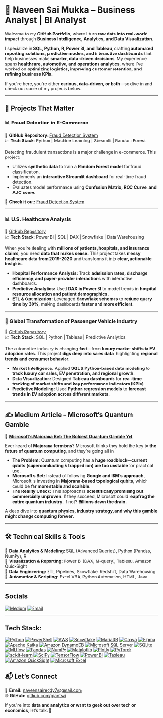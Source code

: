 # 🚀 Naveen Sai Mukka – Business Analyst | BI Analyst  

Welcome to my **GitHub Portfolio**, where I turn **raw data into real-world impact** through **Business Intelligence, Analytics, and Data Visualization**.  

I specialize in **SQL, Python, R, Power BI, and Tableau**, crafting **automated reporting solutions, predictive models, and interactive dashboards** that help businesses make **smarter, data-driven decisions**. My experience spans **healthcare, automotive, and operations analytics**, where I’ve worked on **optimizing logistics, improving customer retention, and refining business KPIs.**  

If you're here, you're either **curious, data-driven, or both**—so dive in and check out some of my projects below.  

---

## 🚀 **Projects That Matter**  

### **📊 Fraud Detection in E-Commerce**  
📌 **GitHub Repository:** [Fraud Detection System](https://github.com/giantsai/fraud-detection-system)  
📈 **Tech Stack:** Python | Machine Learning | Streamlit | Random Forest  

Detecting fraudulent transactions is a major challenge in e-commerce. This project:  
- Utilizes **synthetic data** to train a **Random Forest model** for fraud classification.  
- Implements an **interactive Streamlit dashboard** for real-time fraud detection.  
- Evaluates model performance using **Confusion Matrix, ROC Curve, and AUC score**.  

🚀 **Check it out:** [Fraud Detection System](https://github.com/giantsai/fraud-detection-system)  

---

### **📊 U.S. Healthcare Analysis**  
📌 [GitHub Repository](https://github.com/giantsai/US-Healthcare-Analysis)  
📈 **Tech Stack:** Power BI | SQL | DAX | Snowflake | Data Warehousing  

When you’re dealing with **millions of patients, hospitals, and insurance claims**, you need **data that makes sense.** This project takes **messy healthcare data from 2019-2020** and transforms it into **clear, actionable insights**.  

- **Hospital Performance Analysis:** Track **admission rates, discharge efficiency, and payer-provider interactions** with interactive dashboards.  
- **Predictive Analytics:** Used **DAX in Power BI** to model trends in **hospital resource allocation and patient demographics.**  
- **ETL & Optimization:** Leveraged **Snowflake schemas** to **reduce query time by 30%**, making dashboards **faster and more efficient**.  

---

### **🚗 Global Transformation of Passenger Vehicle Industry**  
📌 [GitHub Repository](https://github.com/giantsai/Passenger-Vehicle-Industry)  
📈 **Tech Stack:** SQL | Python | Tableau | Predictive Analytics  

The automotive industry is changing **fast**—from **luxury market shifts to EV adoption rates**. This project **digs deep into sales data**, highlighting **regional trends and consumer behavior**.  

- **Market Intelligence:** Applied **SQL & Python-based data modeling** to **track luxury car sales, EV penetration, and regional growth**.  
- **Data Visualization:** Designed **Tableau dashboards** for **real-time tracking of market shifts and key performance indicators (KPIs).**  
- **Predictive Modeling:** Used **Python regression models** to **forecast trends in EV adoption across different markets**.  

---

## ✍️ **Medium Article – Microsoft’s Quantum Gamble**  
📌 **[Microsoft’s Majorana Bet: The Boldest Quantum Gamble Yet](https://medium.com/@covidwarrior/microsofts-majorana-bet-the-boldest-quantum-gamble-yet-da5df71308f4)**  

Ever heard of **Majorana fermions**? Microsoft thinks they hold the key to **the future of quantum computing**, and they’re going all in.  

- **The Problem:** Quantum computing has a **huge roadblock**—**current qubits (superconducting & trapped ion) are too unstable** for practical use.  
- **Microsoft’s Bet:** Instead of following **Google and IBM’s approach**, Microsoft is investing in **Majorana-based topological qubits**, which could be **far more stable and scalable**.  
- **The Reality Check:** This approach is **scientifically promising but commercially unproven**. If they succeed, Microsoft could **leapfrog the entire quantum industry**. If not? **Billions down the drain.**  

A deep dive into **quantum physics, industry strategy, and why this gamble might change computing forever.**  

---

## 🛠 **Technical Skills & Tools**  
🔹 **Data Analytics & Modeling:** SQL (Advanced Queries), Python (Pandas, NumPy), R  
🔹 **Visualization & Reporting:** Power BI (DAX, M-query), Tableau, Amazon QuickSight  
🔹 **Data Engineering:** ETL Pipelines, Snowflake, Redshift, Data Warehousing  
🔹 **Automation & Scripting:** Excel VBA, Python Automation, HTML, Java  

---
## Socials

[![Medium](https://img.shields.io/badge/Medium-12100E?style=for-the-badge&logo=medium&logoColor=white)](https://medium.com/@covidwarrior)
[![Email](https://img.shields.io/badge/Email-D14836?style=for-the-badge&logo=gmail&logoColor=white)](mailto:naveensaireddy7@gmail.com)

---

## Tech Stack:

[![Python](https://img.shields.io/badge/Python-3776AB?style=for-the-badge&logo=python&logoColor=white)](https://www.python.org/)
[![PowerShell](https://img.shields.io/badge/PowerShell-5391FE?style=for-the-badge&logo=powershell&logoColor=white)](https://docs.microsoft.com/en-us/powershell/)
[![AWS](https://img.shields.io/badge/AWS-232F3E?style=for-the-badge&logo=amazon-aws&logoColor=white)](https://aws.amazon.com/)
[![Snowflake](https://img.shields.io/badge/Snowflake-29B5E8?style=for-the-badge&logo=Snowflake&logoColor=white)](https://www.snowflake.com/)
[![MariaDB](https://img.shields.io/badge/MariaDB-01529E?style=for-the-badge&logo=mariadb&logoColor=white)](https://mariadb.org/)
[![Canva](https://img.shields.io/badge/Canva-00C4CC?style=for-the-badge&logo=canva&logoColor=white)](https://www.canva.com/)
[![Figma](https://img.shields.io/badge/Figma-F24E1E?style=for-the-badge&logo=figma&logoColor=white)](https://www.figma.com/)
[![Apache Kafka](https://img.shields.io/badge/Apache%20Kafka-231F20?style=for-the-badge&logo=apache-kafka&logoColor=white)](https://kafka.apache.org/)
[![Amazon DynamoDB](https://img.shields.io/badge/Amazon%20DynamoDB-4053D6?style=for-the-badge&logo=amazon-dynamodb&logoColor=white)](https://aws.amazon.com/dynamodb/)
[![Microsoft SQL Server](https://img.shields.io/badge/Microsoft%20SQL%20Server-CC2927?style=for-the-badge&logo=microsoft-sql-server&logoColor=white)](https://www.microsoft.com/en-us/sql-server)
[![SQLite](https://img.shields.io/badge/SQLite-003B57?style=for-the-badge&logo=sqlite&logoColor=white)](https://www.sqlite.org/)
[![MLflow](https://img.shields.io/badge/MLflow-0194E2?style=for-the-badge&logo=mlflow&logoColor=white)](https://mlflow.org/)
[![Pandas](https://img.shields.io/badge/Pandas-150458?style=for-the-badge&logo=pandas&logoColor=white)](https://pandas.pydata.org/)
[![NumPy](https://img.shields.io/badge/NumPy-013243?style=for-the-badge&logo=numpy&logoColor=white)](https://numpy.org/)
[![Matplotlib](https://img.shields.io/badge/Matplotlib-11557c?style=for-the-badge&logo=Matplotlib&logoColor=white)](https://matplotlib.org/)
[![Plotly](https://img.shields.io/badge/Plotly-239120?style=for-the-badge&logo=plotly&logoColor=white)](https://plotly.com/)
[![PyTorch](https://img.shields.io/badge/PyTorch-EE4C2C?style=for-the-badge&logo=PyTorch&logoColor=white)](https://pytorch.org/)
[![scikit-learn](https://img.shields.io/badge/scikit--learn-F7931E?style=for-the-badge&logo=scikit-learn&logoColor=white)](https://scikit-learn.org/)
[![SciPy](https://img.shields.io/badge/SciPy-8CAAE6?style=for-the-badge&logo=scipy&logoColor=white)](https://scipy.org/)
[![TensorFlow](https://img.shields.io/badge/TensorFlow-FF6F00?style=for-the-badge&logo=TensorFlow&logoColor=white)](https://www.tensorflow.org/)
[![Power BI](https://img.shields.io/badge/PowerBI-F2C811?style=for-the-badge&logo=Power%20BI&logoColor=black)](https://powerbi.microsoft.com/)
[![Tableau](https://img.shields.io/badge/Tableau-E97627?style=for-the-badge&logo=Tableau&logoColor=white)](https://www.tableau.com/)
[![Amazon QuickSight](https://img.shields.io/badge/Amazon%20QuickSight-232F3E?style=for-the-badge&logo=amazon-aws&logoColor=white)](https://aws.amazon.com/quicksight/)
[![Microsoft Excel](https://img.shields.io/badge/Microsoft%20Excel-217346?style=for-the-badge&logo=microsoft-excel&logoColor=white)](https://www.microsoft.com/en-us/microsoft-365/excel)




## 📬 **Let’s Connect**  
📧 **Email:** naveensaireddy7@gmail.com  
🌐 **GitHub:** [github.com/giantsai](https://github.com/giantsai)  

If you're into **data and analytics or want to geek out over tech or economics**, let’s talk. 🚀  
